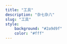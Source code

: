 ```yaml
---
title: "工具"
description: "杂七杂八"
slug: "工具"
style:
    background: "#2a9d9f"
    color: "#fff"
---
```

